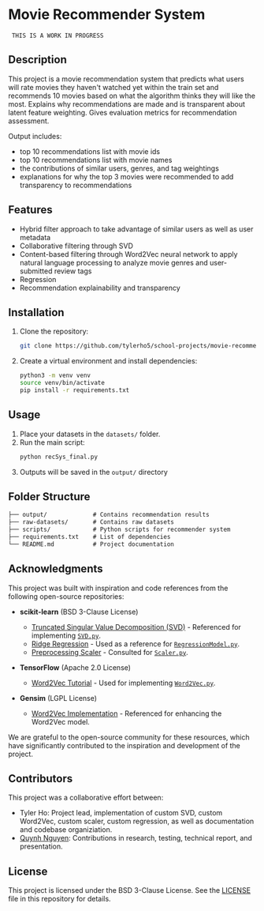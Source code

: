 # Movie Recommender System

```
 THIS IS A WORK IN PROGRESS
 ```

## Description
This project is a movie recommendation system that predicts what users will rate movies they haven't watched yet within the train set and recommends 10 movies based on what the algorithm thinks they will like the most. Explains why recommendations are made and is transparent about latent feature weighting. Gives evaluation metrics for recommendation assessment.

Output includes:
- top 10 recommendations list with movie ids
- top 10 recommendations list with movie names
- the contributions of similar users, genres, and tag weightings
- explanations for why the top 3 movies were recommended to add transparency to recommendations

## Features
- Hybrid filter approach to take advantage of similar users as well as user metadata
- Collaborative filtering through SVD
- Content-based filtering through Word2Vec neural network to apply natural language processing to analyze movie genres and user-submitted review tags
- Regression 
- Recommendation explainability and transparency

## Installation
1. Clone the repository:
    ```bash
    git clone https://github.com/tylerho5/school-projects/movie-recommender-system.git
    ```

2. Create a virtual environment and install dependencies:
    ```bash
    python3 -m venv venv
    source venv/bin/activate
    pip install -r requirements.txt
    ```

## Usage
1. Place your datasets in the `datasets/` folder.
2. Run the main script:
    ```bash
    python recSys_final.py
    ```
3. Outputs will be saved in the `output/` directory

## Folder Structure
```markdown
├── output/             # Contains recommendation results
├── raw-datasets/       # Contains raw datasets
├── scripts/            # Python scripts for recommender system
├── requirements.txt    # List of dependencies
└── README.md           # Project documentation
```

## Acknowledgments

This project was built with inspiration and code references from the following open-source repositories:

- **scikit-learn** (BSD 3-Clause License)
  - [Truncated Singular Value Decomposition (SVD)](https://github.com/scikit-learn/scikit-learn/blob/main/sklearn/decomposition/_truncated_svd.py) - Referenced for implementing [`SVD.py`](movie-recommender-system/scripts/SVD.py).
  - [Ridge Regression](https://github.com/scikit-learn/scikit-learn/blob/main/sklearn/linear_model/_ridge.py) - Used as a reference for [`RegressionModel.py`](movie-recommender-system/scripts/RegressionModel.py).
  - [Preprocessing Scaler](https://github.com/scikit-learn/scikit-learn/blob/main/sklearn/preprocessing/_data.py) - Consulted for [`Scaler.py`](movie-recommender-system/scripts/Scaler.py).

- **TensorFlow** (Apache 2.0 License)
  - [Word2Vec Tutorial](https://github.com/tensorflow/text/blob/master/docs/tutorials/word2vec.ipynb) - Used for implementing [`Word2Vec.py`](movie-recommender-system/scripts/Word2Vec.py).

- **Gensim** (LGPL License)
  - [Word2Vec Implementation](https://github.com/RaRe-Technologies/gensim/blob/develop/gensim/models/word2vec.py) - Referenced for enhancing the Word2Vec model.

We are grateful to the open-source community for these resources, which have significantly contributed to the inspiration and development of the project.

## Contributors

This project was a collaborative effort between:
- Tyler Ho: Project lead, implementation of custom SVD, custom Word2Vec, custom scaler, custom regression, as well as documentation and codebase organiziation.
- [Quynh Nguyen](https://www.linkedin.com/in/quynhnng/): Contributions in research, testing, technical report, and presentation.

## License

This project is licensed under the BSD 3-Clause License. See the [LICENSE](movie-recommender-system/LICENSE) file in this repository for details.

